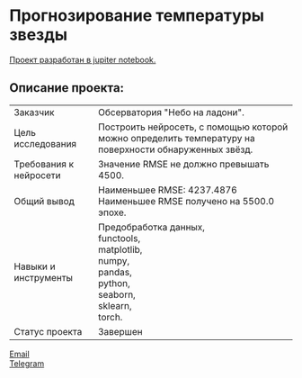 # Прогнозирование температуры звезды

[Проект разработан в jupiter notebook.](https://github.com/data-analyst-mr/data_science_projects/blob/main/stars/stars_temperature.ipynb)<br/>

## Описание проекта:
|   |  |
|---------------|-------------------|
|Заказчик| Обсерватория "Небо на ладони".|
|Цель исследования| Построить нейросеть, с помощью которой можно определить температуру на поверхности обнаруженных звёзд.|
|Требования к нейросети| Значение RMSE не должно превышать 4500.|
|Общий вывод|Наименьшее RMSE: 4237.4876<br/>Наименьшее RMSE получено на 5500.0 эпохе.|
|Навыки и инструменты|Предобработка данных,<br/>functools,<br/>matplotlib,<br/>numpy,<br/>pandas,<br/>python,<br/>seaborn,<br/>sklearn,<br/>torch.|
|Статус проекта| Завершен|


[Email](mailto:mikhail-shestakov-2022@bk.ru)<br/>
[Telegram](https://t.me/mshestakov1)
